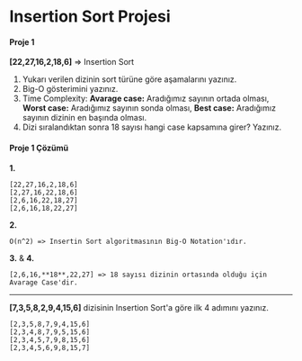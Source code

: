 # Insertion Sort Projesi
#### **Proje 1**
**[22,27,16,2,18,6]** => Insertion Sort
1. Yukarı verilen dizinin sort türüne göre aşamalarını yazınız.
2. Big-O gösterimini yazınız.
3. Time Complexity: 
    **Avarage case:** Aradığımız sayının ortada olması, 
    **Worst case:** Aradığımız sayının sonda olması, 
    **Best case:** Aradığımız sayının dizinin en başında olması.
4. Dizi sıralandıktan sonra 18 sayısı hangi case kapsamına girer? Yazınız.

#### **Proje 1 Çözümü**

**1.** 
```
[22,27,16,2,18,6]
[2,27,16,22,18,6]
[2,6,16,22,18,27]
[2,6,16,18,22,27]
```
**2.**
```
O(n^2) => Insertin Sort algoritmasının Big-O Notation'ıdır.
```
**3.** & **4.**
```
[2,6,16,**18**,22,27] => 18 sayısı dizinin ortasında olduğu için Avarage Case'dir.
```

***

**[7,3,5,8,2,9,4,15,6]** dizisinin Insertion Sort'a göre ilk 4 adımını yazınız.
```
[2,3,5,8,7,9,4,15,6]
[2,3,4,8,7,9,5,15,6]
[2,3,4,5,7,9,8,15,6]
[2,3,4,5,6,9,8,15,7]
```
